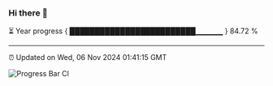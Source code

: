 ### Hi there 👋

⏳ Year progress { █████████████████████████▁▁▁▁▁ } 84.72 %

---

⏰ Updated on Wed, 06 Nov 2024 01:41:15 GMT

![Progress Bar CI](https://github.com/ZhaoGui/ZhaoGui/workflows/Progress%20Bar%20CI/badge.svg)
